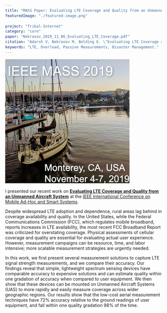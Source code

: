 ```yaml
---
title: "MASS Paper: Evaluating LTE Coverage and Quality from an Unmanned Aircraft System"
featuredImage: "./featured-image.png" 

project: "Tribal-Internet"
category: "core"
paper: "Nekrasov_2019_11_06_Evaluating_LTE_Coverage.pdf"
citation: "Adarsh V, Nekrasov M, Belding E. \"Evaluating LTE Coverage and Quality from an Unmanned Aircraft System.\" IEEE MASS. Nov 2019."
keywords: "LTE, Overload, Passive Measurements, Disaster Management."
---
```



<div class="img-right"><img src="./featured-image.png" alt="LTE congestion sensing in Balboa Park, San Diego."></div>

I presented our recent work on **[Evaluating LTE Coverage and Quality from an Unmanned Aircraft System](/papers/Nekrasov_2019_11_06_Evaluating_LTE_Coverage.pdf)** at the [IEEE International Conference on Mobile Ad-Hoc and Smart Systems](https://sites.google.com/view/mass2019/).  


Despite widespread LTE adoption and dependence, rural areas lag behind in coverage availability and quality. In the United States, while the Federal Communications Commission (FCC), which regulates mobile broadband, reports increases in LTE availability, the most recent FCC Broadband Report was criticized for overstating coverage. Physical assessments of cellular coverage and quality are essential for evaluating actual user experience. However, measurement campaigns can be resource, time, and labor intensive;  more scalable measurement strategies are urgently needed. 

In this work, we first present several measurement solutions to capture LTE signal strength measurements, and we compare their accuracy. Our findings reveal that simple, lightweight spectrum sensing devices have comparable accuracy to expensive solutions and can estimate quality within one gradation of accuracy when compared to user equipment. We then show that these devices can be mounted on Unmanned Aircraft Systems (UAS) to more rapidly and easily measure coverage across wider geographic regions. Our results show that the low-cost aerial measurement techniques have 72% accuracy relative to the ground readings of user equipment, and fall within one quality gradation 98% of the time. 
